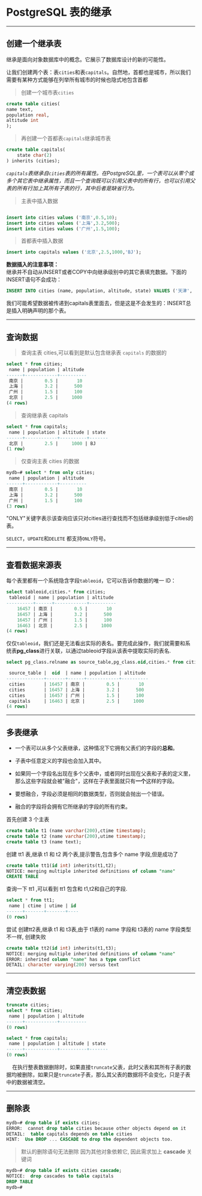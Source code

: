 # PostgreSQL 表的继承

---



## 创建一个继承表

继承是面向对象数据库中的概念。它展示了数据库设计的新的可能性。

让我们创建两个表：表`cities`和表`capitals`。自然地，首都也是城市，所以我们需要有某种方式能够在列举所有城市的时候也隐式地包含首都

> 创建一个城市表`cities`

```sql
create table cities(
name text,
population real,
altitude int
);
```

> 再创建一个首都表`capitals`继承城市表

```sql
create table capitals(
    state char(2)
) inherits (cities);
```



*`capitals`表继承自`cities`表的所有属性。在PostgreSQL里，一个表可以从零个或多个其它表中继承属性，而且一个查询既可以引用父表中的所有行，也可以引用父表的所有行加上其所有子表的行，其中后者是缺省行为。*



> 主表中插入数据

```sql

insert into cities values ('南京',0.5,10);
insert into cities values ('上海',3.2,500);
insert into cities values ('广州',1.5,100);
```

> 首都表中插入数据

```sql
insert into capitals values ('北京',2.5,1000,'BJ');
```

**数据插入的注意事项：**  
继承并不自动从INSERT或者COPY中向继承级别中的其它表填充数据。下面的INSERT语句不会成功：  

```sql
INSERT INTO cities (name, population, altitude, state) VALUES ('天津',  0.3, 100, 'TJ');
```

我们可能希望数据被传递到capitals表里面去，但是这是不会发生的：INSERT总是插入明确声明的那个表。

---



## 查询数据



> 查询主表 cities,可以看到是默认包含继承表 `capitals` 的数据的

```sql
select * from cities;
 name | population | altitude
------+------------+----------
 南京 |        0.5 |       10
 上海 |        3.2 |      500
 广州 |        1.5 |      100
 北京 |        2.5 |     1000
(4 rows)

```

> 查询继承表 capitals

```sql
select * from capitals;
 name | population | altitude | state
------+------------+----------+-------
 北京 |        2.5 |     1000 | BJ
(1 row)
```

> 仅查询主表 cities 的数据

```sql
mydb=# select * from only cities;
 name | population | altitude
------+------------+----------
 南京 |        0.5 |       10
 上海 |        3.2 |      500
 广州 |        1.5 |      100
(3 rows)
```

"ONLY"关键字表示该查询应该只对cities进行查找而不包括继承级别低于cities的表。

`SELECT`，`UPDATE`和`DELETE`  都支持`ONLY`符号。  

---

## 查看数据来源表

每个表里都有一个系统隐含字段`tableoid`，它可以告诉你数据的唯一 ID：

```sql
select tableoid,cities.* from cities;
 tableoid | name | population | altitude
----------+------+------------+----------
    16457 | 南京 |        0.5 |       10
    16457 | 上海 |        3.2 |      500
    16457 | 广州 |        1.5 |      100
    16463 | 北京 |        2.5 |     1000
(4 rows)
```

仅仅`tableoid`，我们还是无法看出实际的表名。要完成此操作，我们就需要和系统表**pg_class**进行关联，以通过tableoid字段从该表中提取实际的表名.

```sql
select pg_class.relname as source_table,pg_class.oid,cities.* from cities inner join pg_class on (cities.tableoid = pg_class.oid);

 source_table |  oid  | name | population | altitude
--------------+-------+------+------------+----------
 cities       | 16457 | 南京 |        0.5 |       10
 cities       | 16457 | 上海 |        3.2 |      500
 cities       | 16457 | 广州 |        1.5 |      100
 capitals     | 16463 | 北京 |        2.5 |     1000
(4 rows)
```

---



## 多表继承

* 一个表可以从多个父表继承，这种情况下它拥有父表们的字段的**总和**。

* 子表中任意定义的字段也会加入其中。

* 如果同一个字段名出现在多个父表中，或者同时出现在父表和子表的定义里，那么这些字段就会被"融合"，这样在子表里面就只有**一个**这样的字段。

* 要想融合，字段必须是相同的数据类型，否则就会抛出一个错误。

* 融合的字段将会拥有它所继承的字段的所有约束。
  
  

首先创建 3 个主表

```sql
create table t1 (name varchar(200),ctime timestamp);
create table t2 (name varchar(200),utime timestamp);
create table t3 (name text);
```

创建 tt1 表,继承 t1 和 t2 两个表,提示警告,包含多个 name 字段,但是成功了

```sql
create table tt1(id int) inherits(t1,t2);
NOTICE: merging multiple inherited definitions of column "name"
CREATE TABLE
```

查询一下 tt1 ,可以看到 tt1 包含和 t1,t2和自己的字段.

```sql
select * from tt1;
 name | ctime | utime | id
------+-------+-------+----
(0 rows)
```



尝试 创建tt2表,继承 t1 和 t3表,由于 t1表的 name 字段和 t3表的 name 字段类型不一样,
创建失败

```sql
create table tt2(id int) inherits(t1,t3);
NOTICE: merging multiple inherited definitions of column "name"
ERROR: inherited column "name" has a type conflict
DETAIL: character varying(200) versus text
```







---



## 清空表数据

```sql
truncate cities;
select * from cities;
 name | population | altitude
------+------------+----------
(0 rows)

select * from capitals;
 name | population | altitude | state
------+------------+----------+-------
(0 rows)
```


    在执行整表数据删除时，如果直接`truncate`父表，此时父表和其所有子表的数据均被删除，如果只是`truncate`子表，那么其父表的数据将不会变化，只是子表中的数据被清空。

---



## 删除表

```sql
mydb=# drop table if exists cities;
ERROR:  cannot drop table cities because other objects depend on it
DETAIL:  table capitals depends on table cities
HINT:  Use DROP ... CASCADE to drop the dependent objects too.
```

> 默认的删除语句无法删除 因为其他对象依赖它, 因此需求加上 **cascade** 关键词

```sql
mydb=# drop table if exists cities cascade;
NOTICE:  drop cascades to table capitals
DROP TABLE
mydb=#
```



